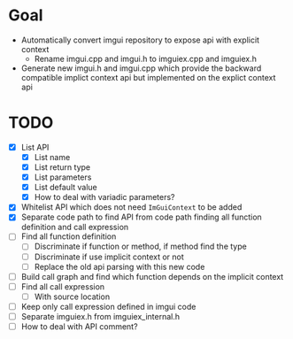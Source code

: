 # Goal
- Automatically convert imgui repository to expose api with explicit context
  - Rename imgui.cpp and imgui.h to imguiex.cpp and imguiex.h
- Generate new imgui.h and imgui.cpp which provide the backward compatible implict context api but implemented on the explict context api

# TODO

- [X] List API
  - [X] List name
  - [X] List return type
  - [X] List parameters
  - [X] List default value
  - [X] How to deal with variadic parameters?
- [X] Whitelist API which does not need `ImGuiContext` to be added
- [X] Separate code path to find API from code path finding all function definition and call expression
- [ ] Find all function definition
  - [ ] Discriminate if function or method, if method find the type
  - [ ] Discriminate if use implicit context or not
  - [ ] Replace the old api parsing with this new code
- [ ] Build call graph and find which function depends on the implicit context
- [ ] Find all call expression
  - [ ] With source location
- [ ] Keep only call expression defined in imgui code
- [ ] Separate imguiex.h from imguiex_internal.h
- [ ] How to deal with API comment?
